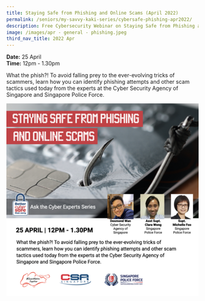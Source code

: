 ```yaml
---
title: Staying Safe from Phishing and Online Scams (April 2022)
permalink: /seniors/my-savvy-kaki-series/cybersafe-phishing-apr2022/
description: Free Cybersecurity Webinar on Staying Safe from Phishing and Online Scams
image: /images/apr - general - phishing.jpeg
third_nav_title: 2022 Apr
---
```

**Date:** 25 April
<br> **Time:** 12pm - 1.30pm

What the phish?! To avoid falling prey to the ever-evolving tricks of scammers, learn how you can identify phishing attempts and other scam tactics used today from the experts at the Cyber Security Agency of Singapore and Singapore Police Force. 

![Free Cybersecurity Webinar on Phishing for Seniors](/images/apr%20-%20general%20-%20phishing.jpeg)